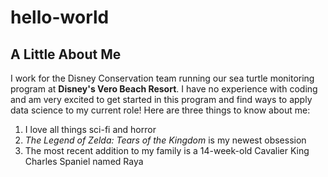 # hello-world
## A Little About Me
I work for the Disney Conservation team running our sea turtle monitoring program at **Disney's Vero Beach Resort**. I have no experience with coding and am very excited to get started in this program and find ways to apply data science to my current role! Here are three things to know about me:
1. I love all things sci-fi and horror
2. *The Legend of Zelda: Tears of the Kingdom* is my newest obsession
3. The most recent addition to my family is a 14-week-old Cavalier King Charles Spaniel named Raya
